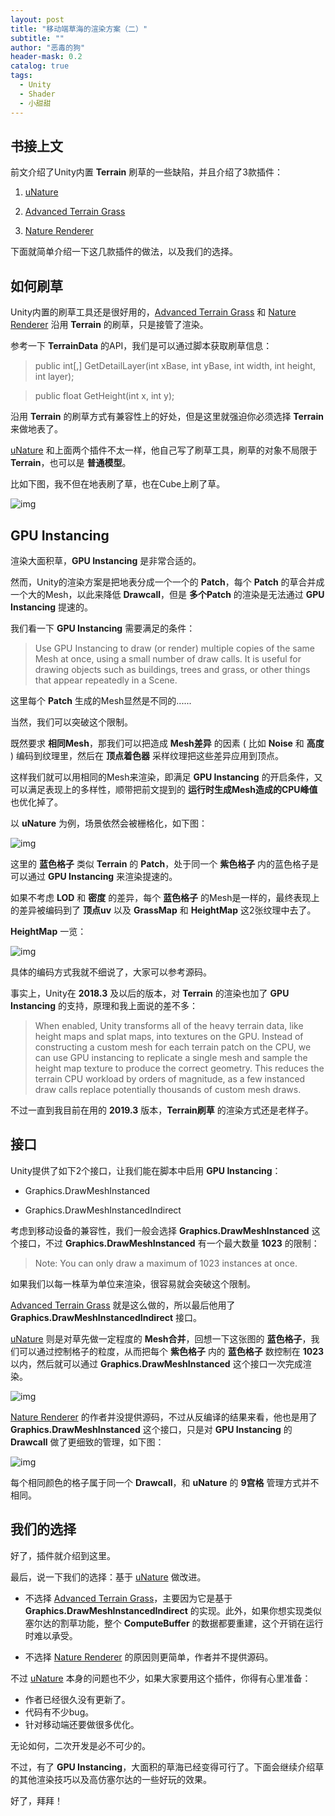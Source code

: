 ```yaml
---
layout: post
title: "移动端草海的渲染方案（二）"
subtitle: ""
author: "恶毒的狗"
header-mask: 0.2
catalog: true
tags:
  - Unity
  - Shader
  - 小甜甜
---
```


## 书接上文

前文介绍了Unity内置 **Terrain** 刷草的一些缺陷，并且介绍了3款插件：

1. [uNature](https://assetstore.unity.com/packages/vfx/shaders/unature-gpu-grass-and-interactable-trees-43129?aid=1101l85Tr)

2. [Advanced Terrain Grass](https://assetstore.unity.com/packages/tools/terrain/advanced-terrain-grass-100014?aid=1101l85Tr)

3. [Nature Renderer](https://assetstore.unity.com/packages/tools/terrain/nature-renderer-153552?aid=1101l85Tr)

下面就简单介绍一下这几款插件的做法，以及我们的选择。

## 如何刷草

Unity内置的刷草工具还是很好用的，[Advanced Terrain Grass](https://assetstore.unity.com/packages/tools/terrain/advanced-terrain-grass-100014?aid=1101l85Tr) 和 [Nature Renderer](https://assetstore.unity.com/packages/tools/terrain/nature-renderer-153552?aid=1101l85Tr) 沿用 **Terrain** 的刷草，只是接管了渲染。

参考一下 **TerrainData** 的API，我们是可以通过脚本获取刷草信息：

> public int[,] GetDetailLayer(int xBase, int yBase, int width, int height, int layer);

> public float GetHeight(int x, int y);

沿用 **Terrain** 的刷草方式有兼容性上的好处，但是这里就强迫你必须选择 **Terrain** 来做地表了。

[uNature](https://assetstore.unity.com/packages/vfx/shaders/unature-gpu-grass-and-interactable-trees-43129?aid=1101l85Tr) 和上面两个插件不太一样，他自己写了刷草工具，刷草的对象不局限于 **Terrain**，也可以是 **普通模型**。

比如下图，我不但在地表刷了草，也在Cube上刷了草。

![img](/img/unity-grass2/screenshot2.png)

## GPU Instancing

渲染大面积草，**GPU Instancing** 是非常合适的。

然而，Unity的渲染方案是把地表分成一个一个的 **Patch**，每个 **Patch** 的草合并成一个大的Mesh，以此来降低 **Drawcall**，但是 **多个Patch** 的渲染是无法通过 **GPU Instancing** 提速的。

我们看一下 **GPU Instancing** 需要满足的条件：

> Use GPU Instancing to draw (or render) multiple copies of the same Mesh
 at once, using a small number of draw calls. It is useful for drawing objects such as buildings, trees and grass, or other things that appear repeatedly in a Scene.

这里每个 **Patch** 生成的Mesh显然是不同的......

当然，我们可以突破这个限制。

既然要求 **相同Mesh**，那我们可以把造成 **Mesh差异** 的因素 ( 比如 **Noise** 和 **高度** ) 编码到纹理里，然后在 **顶点着色器** 采样纹理把这些差异应用到顶点。

这样我们就可以用相同的Mesh来渲染，即满足 **GPU Instancing** 的开启条件，又可以满足表现上的多样性，顺带把前文提到的 **运行时生成Mesh造成的CPU峰值** 也优化掉了。 

以 **uNature** 为例，场景依然会被栅格化，如下图：

![img](/img/unity-grass2/screenshot1.png)

这里的 **蓝色格子** 类似 **Terrain** 的 **Patch**，处于同一个 **紫色格子** 内的蓝色格子是可以通过 **GPU Instancing** 来渲染提速的。

如果不考虑 **LOD** 和 **密度** 的差异，每个 **蓝色格子** 的Mesh是一样的，最终表现上的差异被编码到了 **顶点uv** 以及 **GrassMap** 和 **HeightMap** 这2张纹理中去了。

**HeightMap** 一览：

![img](/img/unity-grass2/screenshot3.png)

具体的编码方式我就不细说了，大家可以参考源码。

事实上，Unity在 **2018.3** 及以后的版本，对 **Terrain** 的渲染也加了 **GPU Instancing** 的支持，原理和我上面说的差不多：

> When enabled, Unity transforms all of the heavy terrain data, like height maps and splat maps, into textures on the GPU. Instead of constructing a custom mesh for each terrain patch on the CPU, we can use GPU instancing to replicate a single mesh and sample the height map texture to produce the correct geometry. This reduces the terrain CPU workload by orders of magnitude, as a few instanced draw calls replace potentially thousands of custom mesh draws.

不过一直到我目前在用的 **2019.3** 版本，**Terrain刷草** 的渲染方式还是老样子。 

## 接口

Unity提供了如下2个接口，让我们能在脚本中启用 **GPU Instancing**：

+ Graphics.DrawMeshInstanced

+ Graphics.DrawMeshInstancedIndirect

考虑到移动设备的兼容性，我们一般会选择 **Graphics.DrawMeshInstanced** 这个接口，不过 **Graphics.DrawMeshInstanced** 有一个最大数量 **1023** 的限制：

> Note: You can only draw a maximum of 1023 instances at once.

如果我们以每一株草为单位来渲染，很容易就会突破这个限制。

[Advanced Terrain Grass](https://assetstore.unity.com/packages/tools/terrain/advanced-terrain-grass-100014?aid=1101l85Tr) 就是这么做的，所以最后他用了 **Graphics.DrawMeshInstancedIndirect** 接口。

[uNature](https://assetstore.unity.com/packages/vfx/shaders/unature-gpu-grass-and-interactable-trees-43129?aid=1101l85Tr) 则是对草先做一定程度的 **Mesh合并**，回想一下这张图的 **蓝色格子**，我们可以通过控制格子的粒度，从而把每个 **紫色格子** 内的 **蓝色格子** 数控制在 **1023** 以内，然后就可以通过 **Graphics.DrawMeshInstanced** 这个接口一次完成渲染。

![img](/img/unity-grass2/screenshot1.png)

[Nature Renderer](https://assetstore.unity.com/packages/tools/terrain/nature-renderer-153552?aid=1101l85Tr) 的作者并没提供源码，不过从反编译的结果来看，他也是用了 **Graphics.DrawMeshInstanced** 这个接口，只是对 **GPU Instancing** 的 **Drawcall** 做了更细致的管理，如下图：

![img](/img/unity-grass2/screenshot4.png)

每个相同颜色的格子属于同一个 **Drawcall**，和 **uNature** 的 **9宫格** 管理方式并不相同。

## 我们的选择

好了，插件就介绍到这里。

最后，说一下我们的选择：基于 [uNature](https://assetstore.unity.com/packages/vfx/shaders/unature-gpu-grass-and-interactable-trees-43129?aid=1101l85Tr) 做改进。

+ 不选择 [Advanced Terrain Grass](https://assetstore.unity.com/packages/tools/terrain/advanced-terrain-grass-100014?aid=1101l85Tr)，主要因为它是基于 **Graphics.DrawMeshInstancedIndirect** 的实现。此外，如果你想实现类似塞尔达的割草功能，整个 **ComputeBuffer** 的数据都要重建，这个开销在运行时难以承受。

+ 不选择 [Nature Renderer](https://assetstore.unity.com/packages/tools/terrain/nature-renderer-153552?aid=1101l85Tr) 的原因则更简单，作者并不提供源码。

不过 [uNature](https://assetstore.unity.com/packages/vfx/shaders/unature-gpu-grass-and-interactable-trees-43129?aid=1101l85Tr) 本身的问题也不少，如果大家要用这个插件，你得有心里准备：

+ 作者已经很久没有更新了。
+ 代码有不少bug。
+ 针对移动端还要做很多优化。

无论如何，二次开发是必不可少的。

不过，有了 **GPU Instancing**，大面积的草海已经变得可行了。下面会继续介绍草的其他渲染技巧以及高仿塞尔达的一些好玩的效果。

好了，拜拜！





























